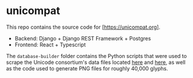 # unicompat

This repo contains the source code for [https://unicompat.org].

* Backend: Django + Django REST Framework + Postgres
* Frontend: React + Typescript

The `database-builder` folder contains the Python scripts that were used to scrape the Unicode consortium's data files located [here](https://www.unicode.org/Public/UCD/latest/ucdxml/) and [here](https://unicode.org/Public/emoji/13.0/), as well as the code used to generate PNG files for roughly 40,000 glyphs.